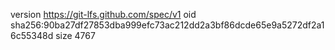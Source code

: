 version https://git-lfs.github.com/spec/v1
oid sha256:90ba27df27853dba999efc73ac212dd2a3bf86dcde65e9a5272df2a16c55348d
size 4767
